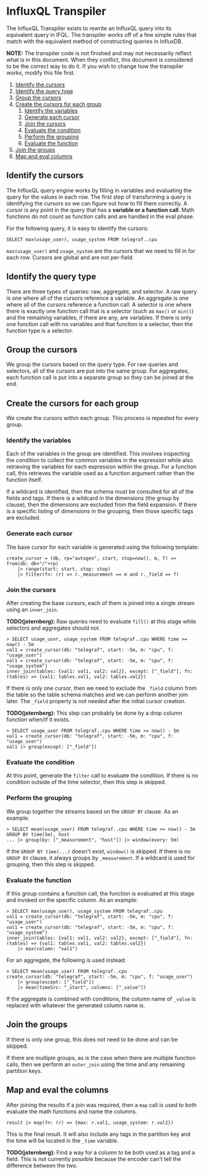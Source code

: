 # InfluxQL Transpiler

The InfluxQL Transpiler exists to rewrite an InfluxQL query into its equivalent query in IFQL. The transpiler works off of a few simple rules that match with the equivalent method of constructing queries in InfluxDB.

**NOTE:** The transpiler code is not finished and may not necessarily reflect what is in this document. When they conflict, this document is considered to be the correct way to do it. If you wish to change how the transpiler works, modify this file first.

1. [Identify the cursors](#identify-cursors)
2. [Identify the query type](#identify-query-type)
3. [Group the cursors](#group-cursors)
4. [Create the cursors for each group](#group-cursors)
    1. [Identify the variables](#identify-variables)
    2. [Generate each cursor](#generate-cursor)
    3. [Join the cursors](#join-cursors)
    4. [Evaluate the condition](#evaluate-condition)
    5. [Perform the grouping](#perform-grouping)
    6. [Evaluate the function](#evaluate-function)
5. [Join the groups](#join-groups)
6. [Map and eval columns](#map-and-eval)

## <a name="identify-cursors"></a> Identify the cursors

The InfluxQL query engine works by filling in variables and evaluating the query for the values in each row. The first step of transforming a query is identifying the cursors so we can figure out how to fill them correctly. A cursor is any point in the query that has a **variable or a function call**. Math functions do not count as function calls and are handled in the eval phase.

For the following query, it is easy to identify the cursors:

    SELECT max(usage_user), usage_system FROM telegraf..cpu

`max(usage_user)` and `usage_system` are the cursors that we need to fill in for each row. Cursors are global and are not per-field.

## <a name="identify-query-type"></a> Identify the query type

There are three types of queries: raw, aggregate, and selector. A raw query is one where all of the cursors reference a variable. An aggregate is one where all of the cursors reference a function call. A selector is one where there is exactly one function call that is a selector (such as `max()` or `min()`) and the remaining variables, if there are any, are variables. If there is only one function call with no variables and that function is a selector, then the function type is a selector.

## <a name="group-cursors"></a> Group the cursors

We group the cursors based on the query type. For raw queries and selectors, all of the cursors are put into the same group. For aggregates, each function call is put into a separate group so they can be joined at the end.

## <a name="create-groups"></a> Create the cursors for each group

We create the cursors within each group. This process is repeated for every group.

### <a name="identify-variables"></a> Identify the variables

Each of the variables in the group are identified. This involves inspecting the condition to collect the common variables in the expression while also retrieving the variables for each expression within the group. For a function call, this retrieves the variable used as a function argument rather than the function itself.

If a wildcard is identified, then the schema must be consulted for all of the fields and tags. If there is a wildcard in the dimensions (the group by clause), then the dimensions are excluded from the field expansion. If there is a specific listing of dimensions in the grouping, then those specific tags are excluded.

### <a name="generate-cursor"></a> Generate each cursor

The base cursor for each variable is generated using the following template:

    create_cursor = (db, rp="autogen", start, stop=now(), m, f) => from(db: db+"/"+rp)
        |> range(start: start, stop: stop)
        |> filter(fn: (r) => r._measurement == m and r._field == f)

### <a name="join-cursors"></a> Join the cursors

After creating the base cursors, each of them is joined into a single stream using an `inner_join`.

**TODO(jsternberg):** Raw queries need to evaluate `fill()` at this stage while selectors and aggregates should not.

    > SELECT usage_user, usage_system FROM telegraf..cpu WHERE time >= now() - 5m
    val1 = create_cursor(db: "telegraf", start: -5m, m: "cpu", f: "usage_user")
    val1 = create_cursor(db: "telegraf", start: -5m, m: "cpu", f: "usage_system")
    inner_join(tables: {val1: val1, val2: val2}, except: ["_field"], fn: (tables) => {val1: tables.val1, val2: tables.val2})

If there is only one cursor, then we need to exclude the `_field` column from the table so the table schema matches and we can perform another join later. The `_field` property is not needed after the initial cursor creation.

**TODO(jsternberg):** This step can probably be done by a drop column function when/if it exists.

    > SELECT usage_user FROM telegraf..cpu WHERE time >= now() - 5m
    val1 = create_cursor(db: "telegraf", start: -5m, m: "cpu", f: "usage_user")
    val1 |> group(except: ["_field"])

### <a name="evaluate-condition"></a> Evaluate the condition

At this point, generate the `filter` call to evaluate the condition. If there is no condition outside of the time selector, then this step is skipped.

### <a name="perform-grouping"></a> Perform the grouping

We group together the streams based on the `GROUP BY` clause. As an example:

    > SELECT mean(usage_user) FROM telegraf..cpu WHERE time >= now() - 5m GROUP BY time(5m), host
    ... |> group(by: ["_measurement", "host"]) |> window(every: 5m)

If the `GROUP BY time(...)` doesn't exist, `window()` is skipped. If there is no `GROUP BY` clause, it always groups by `_measurement`. If a wildcard is used for grouping, then this step is skipped.

### <a name="evaluate-function"></a> Evaluate the function

If this group contains a function call, the function is evaluated at this stage and invoked on the specific column. As an example:

    > SELECT max(usage_user), usage_system FROM telegraf..cpu
    val1 = create_cursor(db: "telegraf", start: -5m, m: "cpu", f: "usage_user")
    val1 = create_cursor(db: "telegraf", start: -5m, m: "cpu", f: "usage_system")
    inner_join(tables: {val1: val1, val2: val2}, except: ["_field"], fn: (tables) => {val1: tables.val1, val2: tables.val2})
        |> max(column: "val1")

For an aggregate, the following is used instead:

    > SELECT mean(usage_user) FROM telegraf..cpu
    create_cursor(db: "telegraf", start: -5m, m: "cpu", f: "usage_user")
        |> group(except: ["_field"])
        |> mean(timeSrc: "_start", columns: ["_value"])

If the aggregate is combined with conditions, the column name of `_value` is replaced with whatever the generated column name is.

## <a name="join-groups"></a> Join the groups

If there is only one group, this does not need to be done and can be skipped.

If there are multiple groups, as is the case when there are multiple function calls, then we perform an `outer_join` using the time and any remaining partition keys.

## <a name="map-and-eval"></a> Map and eval the columns

After joining the results if a join was required, then a `map` call is used to both evaluate the math functions and name the columns.

    result |> map(fn: (r) => {max: r.val1, usage_system: r.val2})

This is the final result. It will also include any tags in the partition key and the time will be located in the `_time` variable.

**TODO(jsternberg):** Find a way for a column to be both used as a tag and a field. This is not currently possible because the encoder can't tell the difference between the two.
